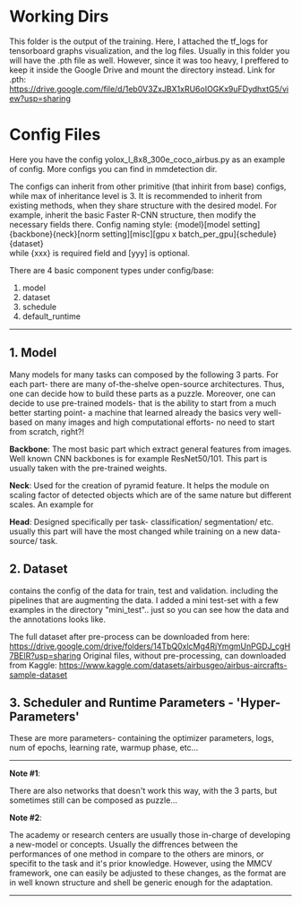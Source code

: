 # Working Dirs
This folder is the output of the training.
Here, I attached the tf_logs for tensorboard graphs visualization, and the log files.
Usually in this folder you will have the .pth file as well. However, since it was too heavy, I preffered to keep it inside the Google Drive and mount the directory instead.
Link for .pth: https://drive.google.com/file/d/1eb0V3ZxJBX1xRU6oIOGKx9uFDydhxtG5/view?usp=sharing

# Config Files
Here you have the config yolox_l_8x8_300e_coco_airbus.py as an example of config. More configs you can find in mmdetection dir.

The configs can inherit from other primitive (that inhirit from base) configs, while max of inheritance level is 3. 
It is recommended to inherit from existing methods, when they share structure with the desired model.
For example, inherit the basic Faster R-CNN structure, then modify the necessary fields there.
Config naming style: {model}[model setting]{backbone}{neck}[norm setting][misc][gpu x batch_per_gpu]{schedule}{dataset}\
while {xxx} is required field and [yyy] is optional.

There are 4 basic component types under config/base:
1. model
2. dataset
3. schedule
4. default_runtime

------------------------------------------------------------------------------------------------------------------------

## 1. Model

Many models for many tasks can composed by the following 3 parts.
For each part- there are many of-the-shelve open-source architectures. Thus, one can decide how to build these parts as a puzzle.
Moreover, one can decide to use pre-trained models- that is the ability to start from a much better starting point- 
a machine that learned already the basics very well- based on many images and high computational efforts- no need to start from scratch, right?!

**Backbone**: The most basic part which extract general features from images. Well known CNN backbones is for example ResNet50/101. This part is usually taken with the pre-trained weights.

**Neck**: Used for the creation of pyramid feature. It helps the module on scaling factor of detected objects which are of the same nature but different scales. An example for

**Head**: Designed specifically per task- classification/ segmentation/ etc. usually this part will have the most changed while training on a new data-source/ task.

## 2. Dataset

contains the config of the data for train, test and validation.
including the pipelines that are augmenting the data.
I added a mini test-set with a few examples in the directory "mini_test"..
just so you can see how the data and the annotations looks like.

The full dataset after pre-process can be downloaded from here: https://drive.google.com/drive/folders/14TbQ0xlcMg4RjYmgmUnPGDJ_cgH7BElR?usp=sharing
Original files, without pre-processing, can downloaded from Kaggle: https://www.kaggle.com/datasets/airbusgeo/airbus-aircrafts-sample-dataset

## 3. Scheduler and Runtime Parameters - 'Hyper-Parameters'
These are more parameters- containing the optimizer parameters, logs, num of epochs, learning rate, warmup phase, etc...

---
**Note #1**: 

There are also networks that doesn't work this way, with the 3 parts, but sometimes still can be composed as puzzle...

**Note #2**: 

The academy or research centers are usually those in-charge of developing a new-model or concepts. Usually the diffrences between the performances of one method in compare to the others are minors, or specifit to the task and it's prior knowledge. However, using the MMCV framework, one can easily be adjusted to these changes, as the format are in well known structure and shell be generic enough for the adaptation.

---
